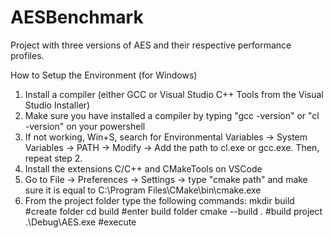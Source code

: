 # AESBenchmark
Project with three versions of AES and their respective performance profiles.

How to Setup the Environment (for Windows)

1) Install a compiler (either GCC or Visual Studio C++ Tools from the Visual Studio Installer)
2) Make sure you have installed a compiler by typing "gcc -version" or "cl -version" on your powershell
3) If not working, Win+S, search for Environmental Variables -> System Variables -> PATH -> Modify -> Add the path to cl.exe or gcc.exe. Then, repeat step 2.
4) Install the extensions C/C++ and CMakeTools on VSCode
5) Go to File -> Preferences -> Settings -> type "cmake path" and make sure it is equal to C:\Program Files\CMake\bin\cmake.exe
5) From the project folder type the following commands:
	mkdir build #create folder
	cd build #enter build folder
	cmake --build . #build project
	.\Debug\AES.exe #execute
